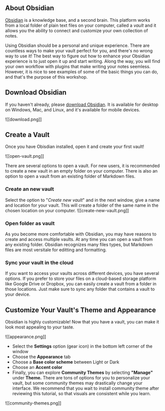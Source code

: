 ## About Obsidian

[Obsidian](https://obsidian.md/) is a knowledge base, and a second brain. This platform works from a local folder of plain text files on your computer, called a *vault* and it allows you the ability to connect and customize your own collection of notes. 

Using Obsidian should be a personal and unique experience. There are countless ways to make your vault perfect for you, and there's no wrong way to use it! The best way to figure out how to enhance your Obsidian experience is to just open it up and start writing. Along the way, you will find your own workflow with plugins that make writing your notes seemless. However, it is nice to see examples of some of the basic things you can do, and that's the purpose of this workshop. 

## Download Obsidian

If you haven't already, please [download Obsidian](https://obsidian.md/). It is available for desktop on Windows, Mac, and Linux, and it's available for mobile devices.

![[download.png]]

## Create a Vault

Once you have Obisdian installed, open it and create your first vault!

![[open-vault.png]]

There are several options to open a vault. For new users, it is recommended to create a new vault in an empty folder on your computer. There is also an option to open a vault from an existing folder of Markdown files. 

### Create an new vault

Select the option to "*Create new vault*" and in the next window, give a name and location for your vault. This will create a folder of the same name in the chosen location on your computer. 
![[create-new-vault.png]]

### Open folder as vault

As you become more comfortable with Obsidian, you may have reasons to create and access multiple vaults. At any time you can open a vault from any existing folder. Obsidian recognizes many files types, but Markdown files are most versitale for editting and formatting. 

### Sync your vault in the cloud

If you want to access your vaults across different devices, you have several options. If you prefer to store your files on a cloud-based storage platform like Google Drive or Dropbox, you can easily create a vault from a folder in those locations. Just make sure to sync any folder that contains a vault to your device. 

## Customize Your Vault's Theme and Appearance

Obsidian is highly customizable! Now that you have a vault, you can make it look most appealing to your taste. 

![[appearance.png]]

- Select the **Settings** option (gear icon) in the bottom left corner of the window
- Choose the **Appearance** tab
- Choose a **Base color scheme** between Light or Dark
- Choose an **Accent color**
- Finally, you can explore **Community Themes** by selecting **"Manage"** under **Theme.** There are tons of options for you to personalize your vault, but some community themes may drastically change your interface. We recommend that you wait to install community theme after reviewing this tutorial, so that visuals are consistent while you learn.


![[community-themes.png]]